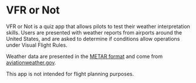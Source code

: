 # VFR or Not

VFR or Not is a quiz app that allows pilots to test their weather
interpretation skills. Users are presented with weather reports from
airports around the United States, and are asked to determine if
conditions allow operations under Visual Flight Rules.

Weather data are presented in the [METAR
format](https://en.wikipedia.org/wiki/METAR) and come from
[aviationweather.gov](https://www.aviationweather.gov/metar).

This app is not intended for flight planning purposes.
